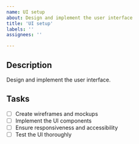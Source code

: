 ```yaml
---
name: UI setup
about: Design and implement the user interface
title: 'UI setup'
labels: ''
assignees: ''

---
```


## Description

Design and implement the user interface.

## Tasks

- [ ] Create wireframes and mockups
- [ ] Implement the UI components
- [ ] Ensure responsiveness and accessibility
- [ ] Test the UI thoroughly
